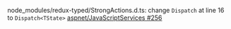 node_modules/redux-typed/StrongActions.d.ts: change `Dispatch` at line 16 to `Dispatch<TState>` [aspnet/JavaScriptServices #256](https://github.com/aspnet/JavaScriptServices/pull/256)
